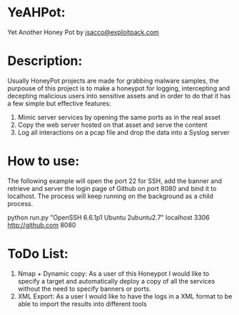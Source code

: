 # YeAHPot: 
Yet Another Honey Pot by jsacco@exploitpack.com

# Description:
Usually HoneyPot projects are made for grabbing malware samples, the purpouse of this project
is to make a honeypot for logging, intercepting and decepting malicious users into sensitive assets
and in order to do that it has a few simple but effective features:

1. Mimic server services by opening the same ports as in the real asset
2. Copy the web server hosted on that asset and serve the content
3. Log all interactions on a pcap file and drop the data into a Syslog server

# How to use:
The following example will open the port 22 for SSH, add the banner and retrieve and server the login page of Github on port 8080
and bind it to localhost. The process will keep running on the background as a child process.

python run.py "OpenSSH 6.6.1p1 Ubuntu 2ubuntu2.7" localhost 3306 http://github.com 8080

# ToDo List:
1. Nmap + Dynamic copy: As a user of this Honeypot I would like to specify a target and automatically deploy a copy of all the services without the need to specify banners or ports.
2. XML Export: As a user I would like to have the logs in a XML format to be able to import the results into different tools

